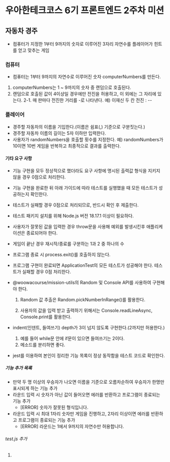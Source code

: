 # 우아한테크코스 6기 프론트엔드 2주차 미션

## 자동차 경주
 - 컴퓨터가 지정한 1부터 9까지의 숫자로 이루어진 3자리 자연수를 플레이어가 힌트를 얻고 맞추는 게임

### 컴퓨터
 - 컴퓨터는 1부터 9까지의 자연수로 이루어진 숫자 computerNumbers를 만든다.
  1. computerNumbers는 1 ~ 9까지의 숫자 중 랜덤으로 호출된다.
  2. 랜덤으로 호출된 값이 4이상일 경우에만 전진을 허용하고, 이 외에는 그 자리에 있는다.
    2-1. 매 판마다 전진한 거리를 -로 나타낸다.
    예) 이재신 두 칸 전진 : --

### 플레이어
  - 경주할 자동차의 이름을 기입한다.(이름은 쉼표(,) 기준으로 구분짓는다.)
  - 경주할 자동차 이름의 길이는 5자 이하만 입력한다.
  - 사용자가 randomNumbers을 호출할 횟수를 지정한다.
    예) randomNumbers가 10이면 10번 게임을 반복하고 최종적으로 결과를 출력한다.

#### 기타 요구 사항
  - 기능 구현을 모두 정상적으로 했더라도 요구 사항에 명시된 출력값 형식을 지키지 않을 경우 0점으로 처리한다.

  - 기능 구현을 완료한 뒤 아래 가이드에 따라 테스트를 실행했을 때 모든 테스트가 성공하는지 확인한다.

  - 테스트가 실패할 경우 0점으로 처리되므로, 반드시 확인 후 제출한다.

  - 테스트 패키지 설치를 위해 Node.js 버전 18.17.1 이상이 필요하다.

  - 사용자가 잘못된 값을 입력한 경우 throw문을 사용해 예외를 발생시킨후 애플리케이션은 종료되어야 한다.

  - 게임이 끝난 경우 재시작/종료를 구분하는 1과 2 중 하나의 수

  - 프로그램 종료 시 process.exit()를 호출하지 않는다.

  - 프로그램 구현이 완료되면 ApplicationTest의 모든 테스트가 성공해야 한다. 테스트가 실패할 경우 0점 처리한다.

  - @woowacourse/mission-utils의 Random 및 Console API를 사용하여 구현해야 한다.

    1. Random 값 추출은 Random.pickNumberInRange()를 활용한다.

    2. 사용자의 값을 입력 받고 출력하기 위해서는 Console.readLineAsync, Console.print를 활용한다.

  - indent(인덴트, 들여쓰기) depth가 3이 넘지 않도록 구현한다.(2까지만 허용한다.)

    1. 예를 들어 while문 안에 if문이 있으면 들여쓰기는 2이다.
    2. 메소드를 분리하면 좋다.

  - jest를 이용하여 본인이 정리한 기능 목록이 정상 동작함을 테스트 코드로 확인한다.

##### 기능 추가 목록
  - 만약 두 명 이상의 우승자가 나오면 이름을 기준으로 오름차순하여 우승자가 한명만 표시되게 하는 기능 추가
  - 라운드 입력 시 숫자가 아닌 값이 들어오면 에러를 반환하고 프로그램이 종료되는 기능 추가
    * [ERROR] 숫자가 잘못된 형식입니다.
  - 라운드 입력 시 최대 1자리 숫자만 게임을 진행하고, 2자리 이상이면 에러를 반환하고 프로그램이 종료되는 기능 추가
    * [ERROR] 라운드는 1에서 9까지의 자연수만 허용합니다.

###### test.js 추가
  1. 